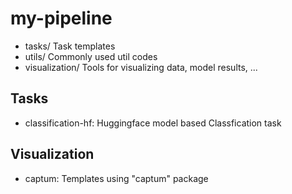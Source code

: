 # my-pipeline

* tasks/    Task templates
* utils/    Commonly used util codes
* visualization/    Tools for visualizing data, model results, ...

## Tasks
* classification-hf: Huggingface model based Classfication task

## Visualization
* captum: Templates using "captum" package

<!-- 각 task utils 폴더는 "ln -s src dst"로 링크해서 사용 -->
